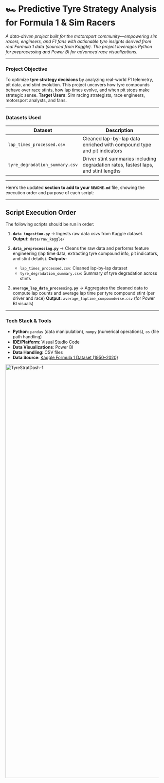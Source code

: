 # 🏎 **Predictive Tyre Strategy Analysis for Formula 1 & Sim Racers**

*A data-driven project built for the motorsport community—empowering sim racers, engineers, and F1 fans with actionable tyre insights derived from real Formula 1 data (sourced from Kaggle). The project leverages Python for preprocessing and Power BI for advanced race visualizations.*

---

### **Project Objective**

To optimize **tyre strategy decisions** by analyzing real-world F1 telemetry, pit data, and stint evolution. This project uncovers how tyre compounds behave over race stints, how lap times evolve, and when pit stops make strategic sense.
**Target Users**: Sim racing strategists, race engineers, motorsport analysts, and fans.

---

### **Datasets Used**

| Dataset                        | Description                                                                         |
| ------------------------------ | ----------------------------------------------------------------------------------- |
| `lap_times_processed.csv`      | Cleaned lap-by-lap data enriched with compound type and pit indicators              |
| `tyre_degradation_summary.csv` | Driver stint summaries including degradation rates, fastest laps, and stint lengths |

---

Here’s the updated **section to add to your `README.md`** file, showing the execution order and purpose of each script:

---

## Script Execution Order

The following scripts should be run in order:

1. **`data_ingestion.py`**
   → Ingests raw data csvs from Kaggle dataset.
   **Output:** `data/raw_kaggle/`

2. **`data_preprocessing.py`**
   →  Cleans the raw data and performs feature engineering (lap time data, extracting tyre compound info, pit indicators, and stint details).
   **Outputs:**

   * `lap_times_processed.csv`: Cleaned lap-by-lap dataset
   * `tyre_degradation_summary.csv`: Summary of tyre degradation across stints

3. **`average_lap_data_processing.py`**
   →  Aggregates the cleaned data to compute lap counts and average lap time per tyre compound stint (per driver and race)
   **Output:** `average_laptime_compoundwise.csv` (for Power BI visuals)

---

### **Tech Stack & Tools**

* **Python**: `pandas` (data manipulation), `numpy` (numerical operations), `os` (file path handling)
* **IDE/Platform**: Visual Studio Code
* **Data Visualizations**: Power BI
* **Data Handling**: CSV files
* **Data Source**: [Kaggle Formula 1 Dataset (1950–2020)](https://www.kaggle.com/datasets/rohanrao/formula-1-world-championship-1950-2020)

<img width="2364" height="1356" alt="TyreStratDash-1" src="https://github.com/user-attachments/assets/1c42b345-04cb-4075-b2d8-2a724e6db288" />




